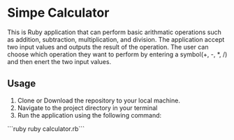 <h1>Simpe Calculator</h1>
This is Ruby application that can perform basic arithmatic operations such as addition, subtraction, multiplication, and division. The application accept two input values and outputs the result of the operation. The user can choose which operation they want to perform by entering a symbol(+, -, *, /) and then enert the two input values.

<h2>Usage</h2>
<ol>
 <li>Clone or Download the repository to your local machine.</li>
 <li>Navigate to the project directory in your terminal</li>
 <li>Run the application using the following command:</li>
</ol>
<p>```ruby
ruby calculator.rb```
</p>
